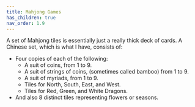 ```yaml
---
title: Mahjong Games
has_children: true
nav_order: 1.9
---
```



A set of Mahjong tiles is essentially just a really thick deck of cards. A Chinese set, which is what I have, consists of:

- Four copies of each of the following:
  - A suit of coins, from 1 to 9.
  - A suit of strings of coins, (sometimes called bamboo) from 1 to 9.
  - A suit of myriads, from 1 to 9.
  - Tiles for North, South, East, and West.
  - Tiles for Red, Green, and White Dragons.
- And also 8 distinct tiles representing flowers or seasons.

